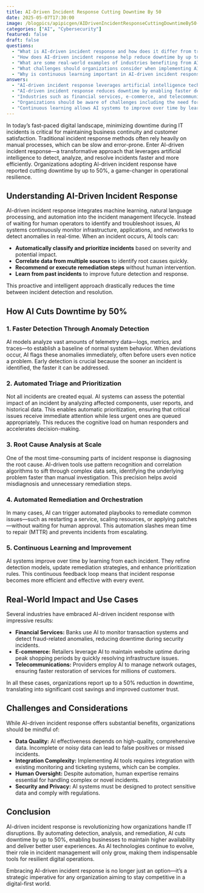 ```yaml
---
title: AI-Driven Incident Response Cutting Downtime By 50
date: 2025-05-07T17:30:00
image: /blogpics/apipicgen/AIDrivenIncidentResponseCuttingDowntimeBy50-RQEK9J9UO8.jpg
categories: ["AI", "Cybersecurity"]
featured: false
draft: false
questions:
  - "What is AI-driven incident response and how does it differ from traditional methods?"
  - "How does AI-driven incident response help reduce downtime by up to 50%?"
  - "What are some real-world examples of industries benefiting from AI-driven incident response?"
  - "What challenges should organizations consider when implementing AI-driven incident response?"
  - "Why is continuous learning important in AI-driven incident response?"
answers:
  - "AI-driven incident response leverages artificial intelligence technologies like machine learning, natural language processing, and automation to detect, analyze, and resolve IT incidents faster and more efficiently. Unlike traditional methods that rely heavily on manual processes, AI-driven approaches continuously monitor systems in real-time, automatically classify and prioritize incidents, perform root cause analysis, and can even execute remediation steps without human intervention."
  - "AI-driven incident response reduces downtime by enabling faster detection of anomalies through continuous monitoring, automating triage and prioritization to focus on critical issues, performing rapid root cause analysis, and triggering automated remediation actions. This combination of speed and automation significantly shortens the time between incident detection and resolution, cutting downtime by up to half."
  - "Industries such as financial services, e-commerce, and telecommunications have successfully adopted AI-driven incident response. For example, banks use AI to detect fraud-related anomalies and reduce downtime during security incidents; e-commerce retailers maintain website uptime during peak periods by quickly resolving infrastructure issues; and telecom providers manage network outages to restore services faster for millions of customers."
  - "Organizations should be aware of challenges including the need for high-quality and comprehensive data to ensure AI effectiveness, the complexity of integrating AI tools with existing monitoring and ticketing systems, the continued necessity of human oversight for complex or novel incidents, and ensuring that AI systems comply with security and privacy regulations to protect sensitive data."
  - "Continuous learning allows AI systems to improve over time by learning from each incident. This process helps refine detection models, update remediation strategies, and enhance prioritization rules, making incident response more efficient and effective with every event."
---
```

In today’s fast-paced digital landscape, minimizing downtime during IT incidents is critical for maintaining business continuity and customer satisfaction. Traditional incident response methods often rely heavily on manual processes, which can be slow and error-prone. Enter AI-driven incident response—a transformative approach that leverages artificial intelligence to detect, analyze, and resolve incidents faster and more efficiently. Organizations adopting AI-driven incident response have reported cutting downtime by up to 50%, a game-changer in operational resilience.

## Understanding AI-Driven Incident Response

AI-driven incident response integrates machine learning, natural language processing, and automation into the incident management lifecycle. Instead of waiting for human operators to identify and troubleshoot issues, AI systems continuously monitor infrastructure, applications, and networks to detect anomalies in real-time. When an incident occurs, AI tools can:

- **Automatically classify and prioritize incidents** based on severity and potential impact.
- **Correlate data from multiple sources** to identify root causes quickly.
- **Recommend or execute remediation steps** without human intervention.
- **Learn from past incidents** to improve future detection and response.

This proactive and intelligent approach drastically reduces the time between incident detection and resolution.

## How AI Cuts Downtime by 50%

### 1. Faster Detection Through Anomaly Detection

AI models analyze vast amounts of telemetry data—logs, metrics, and traces—to establish a baseline of normal system behavior. When deviations occur, AI flags these anomalies immediately, often before users even notice a problem. Early detection is crucial because the sooner an incident is identified, the faster it can be addressed.

### 2. Automated Triage and Prioritization

Not all incidents are created equal. AI systems can assess the potential impact of an incident by analyzing affected components, user reports, and historical data. This enables automatic prioritization, ensuring that critical issues receive immediate attention while less urgent ones are queued appropriately. This reduces the cognitive load on human responders and accelerates decision-making.

### 3. Root Cause Analysis at Scale

One of the most time-consuming parts of incident response is diagnosing the root cause. AI-driven tools use pattern recognition and correlation algorithms to sift through complex data sets, identifying the underlying problem faster than manual investigation. This precision helps avoid misdiagnosis and unnecessary remediation steps.

### 4. Automated Remediation and Orchestration

In many cases, AI can trigger automated playbooks to remediate common issues—such as restarting a service, scaling resources, or applying patches—without waiting for human approval. This automation slashes mean time to repair (MTTR) and prevents incidents from escalating.

### 5. Continuous Learning and Improvement

AI systems improve over time by learning from each incident. They refine detection models, update remediation strategies, and enhance prioritization rules. This continuous feedback loop means that incident response becomes more efficient and effective with every event.

## Real-World Impact and Use Cases

Several industries have embraced AI-driven incident response with impressive results:

- **Financial Services:** Banks use AI to monitor transaction systems and detect fraud-related anomalies, reducing downtime during security incidents.
- **E-commerce:** Retailers leverage AI to maintain website uptime during peak shopping periods by quickly resolving infrastructure issues.
- **Telecommunications:** Providers employ AI to manage network outages, ensuring faster restoration of services for millions of customers.

In all these cases, organizations report up to a 50% reduction in downtime, translating into significant cost savings and improved customer trust.

## Challenges and Considerations

While AI-driven incident response offers substantial benefits, organizations should be mindful of:

- **Data Quality:** AI effectiveness depends on high-quality, comprehensive data. Incomplete or noisy data can lead to false positives or missed incidents.
- **Integration Complexity:** Implementing AI tools requires integration with existing monitoring and ticketing systems, which can be complex.
- **Human Oversight:** Despite automation, human expertise remains essential for handling complex or novel incidents.
- **Security and Privacy:** AI systems must be designed to protect sensitive data and comply with regulations.

## Conclusion

AI-driven incident response is revolutionizing how organizations handle IT disruptions. By automating detection, analysis, and remediation, AI cuts downtime by up to 50%, enabling businesses to maintain higher availability and deliver better user experiences. As AI technologies continue to evolve, their role in incident management will only grow, making them indispensable tools for resilient digital operations.

Embracing AI-driven incident response is no longer just an option—it’s a strategic imperative for any organization aiming to stay competitive in a digital-first world.